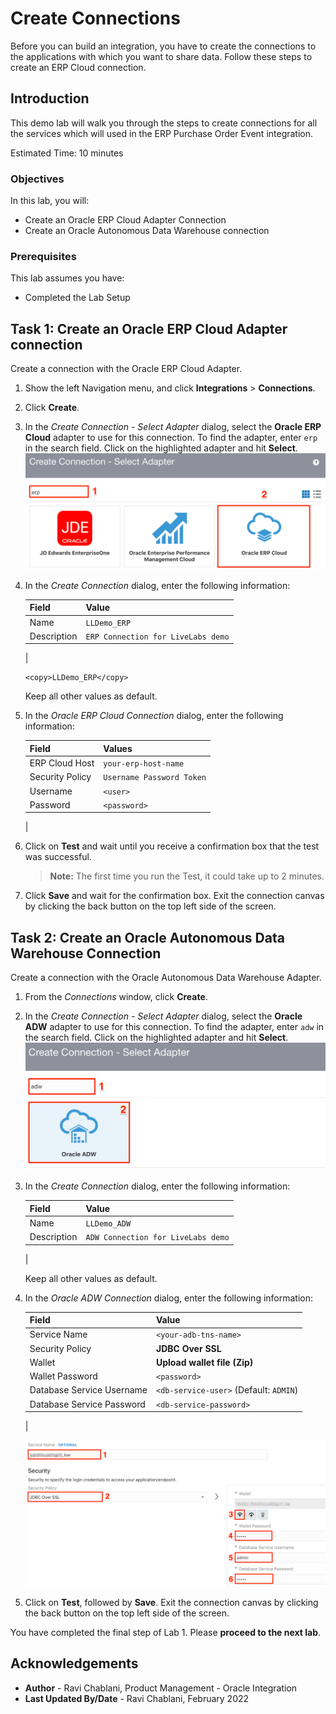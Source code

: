 # Create Connections
Before you can build an integration, you have to create the connections to the applications with which you want to share data. Follow these steps to create an ERP Cloud connection.

## Introduction
This demo lab will walk you through the steps to create connections for all the services which will used in the ERP Purchase Order Event integration.

Estimated Time: 10 minutes

### Objectives
In this lab, you will:
- Create an Oracle ERP Cloud Adapter Connection 
- Create an Oracle Autonomous Data Warehouse connection

### Prerequisites
This lab assumes you have:
- Completed the Lab Setup


## **Task 1:** Create an Oracle ERP Cloud Adapter connection 
Create a connection with the Oracle ERP Cloud Adapter.

1. Show the left Navigation menu, and click **Integrations** > **Connections**.

2. Click **Create**.

3. In the *Create Connection - Select Adapter* dialog, select the **Oracle ERP Cloud** adapter to use for this connection. To find the adapter, enter `erp` in the search field. Click on the highlighted adapter and hit **Select**.
    ![Create ERP Cloud connection](images/create-erp-connection.png)

4. In the *Create Connection* dialog, enter the following information:

    | **Field**        | **Value**          |       
    | --- | ----------- |
    | Name         | `LLDemo_ERP`       |
    | Description  | `ERP Connection for LiveLabs demo` |
    |

    ```
    <copy>LLDemo_ERP</copy>
    ```

    Keep all other values as default.

5. In the *Oracle ERP Cloud Connection* dialog, enter the following information:

    | **Field**  | **Values** |
    |---|---|
    |ERP Cloud Host | `your-erp-host-name` |
    |Security Policy | `Username Password Token`|
    |Username | `<user>`|
    |Password | `<password>`|
    |

6. Click on **Test** and wait until you receive a 
confirmation box that the test was successful.

    > **Note:** The first time you run the Test, it could take up to 2 minutes. 

7. Click **Save** and wait for the confirmation box. Exit the connection canvas by clicking the back button on the top left side of the screen.



## **Task 2:** Create an Oracle Autonomous Data Warehouse Connection 
Create a connection with the Oracle Autonomous Data Warehouse Adapter.

1. From the *Connections* window, click **Create**.

2. In the *Create Connection - Select Adapter* dialog, select the **Oracle ADW** adapter to use for this connection. To find the adapter, enter `adw` in the search field. Click on the highlighted adapter and hit **Select**.
    ![Create ADW connection](images/create-adw-connection.png)

3. In the *Create Connection* dialog, enter the following information:

    | **Field**        | **Value**          |       
    | --- | ----------- |
    | Name         | `LLDemo_ADW`       |
    | Description  | `ADW Connection for LiveLabs demo` |
    |

    Keep all other values as default.

4. In the *Oracle ADW Connection* dialog, enter the following information:

    | **Field**  | **Value** |
    |---|---|
    |Service Name | `<your-adb-tns-name>` |
    |Security Policy | **JDBC Over SSL**|
    |Wallet | **Upload wallet file (Zip)** |
    |Wallet Password | `<password>`|
    |Database Service Username | `<db-service-user>` (Default: `ADMIN`)|
    |Database Service Password | `<db-service-password>` |
    |

    ![Configure ADW connection](images/configure-adw-connection.png)
    
5. Click on **Test**, followed by **Save**. Exit the connection canvas by clicking the back button on the top left side of the screen.

You have completed the final step of Lab 1. Please **proceed to the next lab**. 


## Acknowledgements
* **Author** - Ravi Chablani, Product Management - Oracle Integration
* **Last Updated By/Date** - Ravi Chablani, February 2022